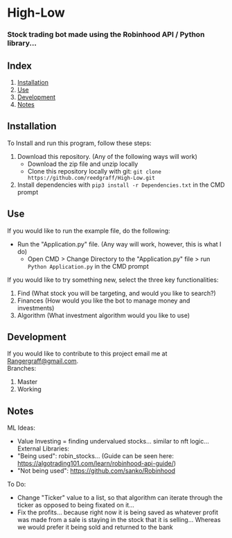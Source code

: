 # High-Low
### Stock trading bot made using the Robinhood API / Python library...

## Index
1. <a href="#Installation">Installation</a>
2. <a href="#Use">Use</a>
3. <a href="#Development">Development</a>
4. <a href="#Notes">Notes</a>
  
## <a id="Installation">Installation</a>
To Install and run this program, follow these steps:
1. Download this repository. (Any of the following ways will work)
    * Download the zip file and unzip locally
    * Clone this repository locally with git: ```git clone https://github.com/reedgraff/High-Low.git```
2. Install dependencies with ``` pip3 install -r Dependencies.txt ``` in the CMD prompt
  
  
  
## <a id="Use">Use</a>
If you would like to run the example file, do the following:
* Run the "Application.py" file. (Any way will work, however, this is what I do)
    * Open CMD > Change Directory to the "Application.py" file > run ```Python Application.py``` in the CMD prompt
  
If you would like to try something new, select the three key functionalities:
1. Find (What stock you will be targeting, and would you like to search?)
2. Finances (How would you like the bot to manage money and investments)
3. Algorithm (What investment algorithm would you like to use)
  
  
  
## <a id="Development">Development</a>
If you would like to contribute to this project email me at <a href="mailto:Rangergraff@gmail.com">Rangergraff@gmail.com</a>.  
Branches:
1. Master
2. Working
  
  
  
  
## <a id="Notes">Notes</a>
ML Ideas:
- Value Investing = finding undervalued stocks... similar to nft logic...
External Libraries:
- "Being used": robin_stocks... (Guide can be seen here: https://algotrading101.com/learn/robinhood-api-guide/)
- "Not being used": https://github.com/sanko/Robinhood  
  
To Do:
- Change "Ticker" value to a list, so that algorithm can iterate through the ticker as opposed to being fixated on it...
- Fix the profits... because right now it is being saved as whatever profit was made from a sale is staying in the stock that it is selling... Whereas we would prefer it being sold and returned to the bank